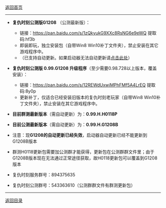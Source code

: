 [返回首页](./Home)
***

- **复仇时刻公测版G1208** （公测最新版）：
  - 链接：https://pan.baidu.com/s/1zQkyukG9XXc8RsNG6e9eWQ 提取码:hf3b
  - 即装即玩，独立安装包（自带Win8 Win10补丁文件夹），禁止安装在其它游戏程序中。
  - （已支持自动更新。如果启动器无法自动更新请[点击此处](./启动器无法获得更新)）

- **复仇时刻公测版 0.99.G1208 升级程序**（至少需要0.98.728以上版本，覆盖安装）：
  - 链接：https://pan.baidu.com/s/12REWdUxwiMPhFMf5A4LrEQ 提取码:8y0p
  - 更新补丁，仅适合已经安装旧版本的复仇时刻老玩家（自带Win8 Win10补丁文件夹），禁止安装在其它游戏程序中。
  

- **目前群测最新版本**（需自动更新）为：**0.99.H.H0118P**

- **目前公测最新版本**（需自动更新）为：**0.99.H.G1208B**  

- 注意：现**G1208的自动更新已经失效**，启动器自动更新已经不能更新到G1208B版本

- 群测H0118更新包需要加公测群才能获得，更新包在公测群群文件里；由于G1208B版本现在无法通过正常途径获取，故H0118更新包可以覆盖到G1208版本


- 复仇时刻服务群号：894375635
- 复仇时刻公测群号：543363610（公测群群文件有群测更新包）

***
[返回目录](./常见问题指南)
